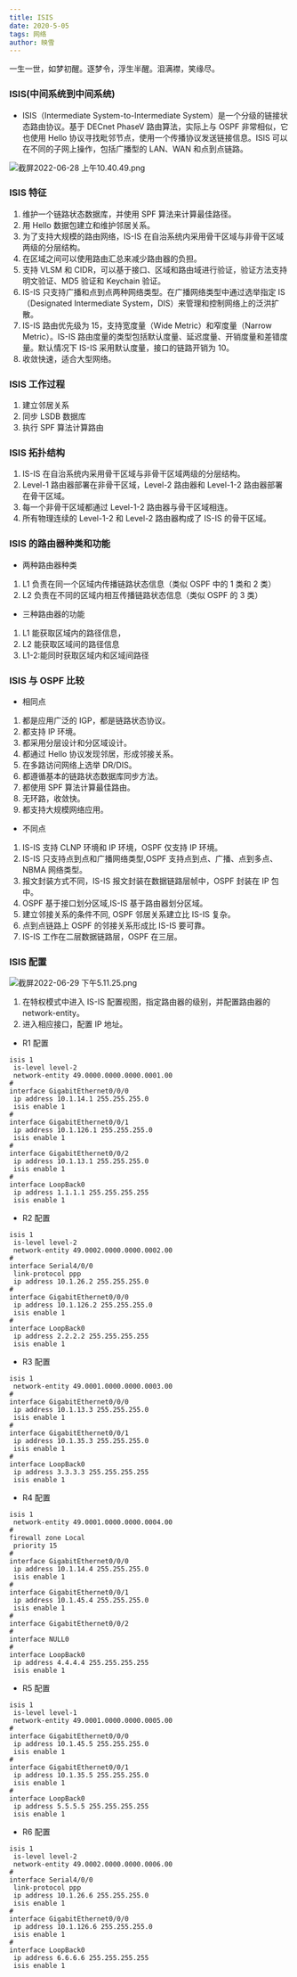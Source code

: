 ```yaml
---
title: ISIS
date: 2020-5-05
tags: 网络
author: 映雪
---
```


一生一世，如梦初醒。逐梦令，浮生半醒。泪满襟，笑缘尽。

<!--more-->

### ISIS(中间系统到中间系统)

- ISIS（Intermediate System-to-Intermediate System）是一个分级的链接状态路由协议。基于 DECnet PhaseV 路由算法，实际上与 OSPF 非常相似，它也使用 Hello 协议寻找毗邻节点，使用一个传播协议发送链接信息。ISIS 可以在不同的子网上操作，包括广播型的 LAN、WAN 和点到点链路。

![截屏2022-06-28 上午10.40.49.png](/images/2022/06/28/hZ8tszqDkaLuOm3.png)

### ISIS 特征

1. 维护一个链路状态数据库，并使用 SPF 算法来计算最佳路径。
2. 用 Hello 数据包建立和维护邻居关系。
3. 为了支持大规模的路由网络，IS-IS 在自治系统内采用骨干区域与非骨干区域两级的分层结构。
4. 在区域之间可以使用路由汇总来减少路由器的负担。
5. 支持 VLSM 和 CIDR，可以基于接口、区域和路由域进行验证，验证方法支持明文验证、MD5 验证和 Keychain 验证。
6. IS-IS 只支持广播和点到点两种网络类型。在广播网络类型中通过选举指定 IS（Designated Intermediate System，DIS）来管理和控制网络上的泛洪扩散。
7. IS-IS 路由优先级为 15，支持宽度量（Wide Metric）和窄度量（Narrow Metric）。IS-IS 路由度量的类型包括默认度量、延迟度量、开销度量和差错度量。默认情况下 IS-IS 采用默认度量，接口的链路开销为 10。
8. 收敛快速，适合大型网络。

### ISIS 工作过程

1. 建立邻居关系
2. 同步 LSDB 数据库
3. 执行 SPF 算法计算路由

### ISIS 拓扑结构

1. IS-IS 在自治系统内采用骨干区域与非骨干区域两级的分层结构。
2. Level-1 路由器部署在非骨干区域，Level-2 路由器和 Level-1-2 路由器部署在骨干区域。
3. 每一个非骨干区域都通过 Level-1-2 路由器与骨干区域相连。
4. 所有物理连续的 Level-1-2 和 Level-2 路由器构成了 IS-IS 的骨干区域。

### ISIS 的路由器种类和功能

- 两种路由器种类

1. L1 负责在同一个区域内传播链路状态信息（类似 OSPF 中的 1 类和 2 类）
2. L2 负责在不同的区域内相互传播链路状态信息（类似 OSPF 的 3 类）

- 三种路由器的功能

1. L1 能获取区域内的路径信息，
2. L2 能获取区域间的路径信息
3. L1-2:能同时获取区域内和区域间路径

### ISIS 与 OSPF 比较

- 相同点

1. 都是应用广泛的 IGP，都是链路状态协议。
2. 都支持 IP 环境。
3. 都采用分层设计和分区域设计。
4. 都通过 Hello 协议发现邻居，形成邻接关系。
5. 在多路访问网络上选举 DR/DIS。
6. 都遵循基本的链路状态数据库同步方法。
7. 都使用 SPF 算法计算最佳路由。
8. 无环路，收敛快。
9. 都支持大规模网络应用。

- 不同点

1. IS-IS 支持 CLNP 环境和 IP 环境，OSPF 仅支持 IP 环境。
2. IS-IS 只支持点到点和广播网络类型,OSPF 支持点到点、广播、点到多点、NBMA 网络类型。
3. 报文封装方式不同，IS-IS 报文封装在数据链路层帧中，OSPF 封装在 IP 包中。
4. OSPF 基于接口划分区域,IS-IS 基于路由器划分区域。
5. 建立邻接关系的条件不同, OSPF 邻居关系建立比 IS-IS 复杂。
6. 点到点链路上 OSPF 的邻接关系形成比 IS-IS 要可靠。
7. IS-IS 工作在二层数据链路层，OSPF 在三层。

### ISIS 配置

![截屏2022-06-29 下午5.11.25.png](/images/2022/06/29/zEYS5N2ycWUZ6kP.png)

1. 在特权模式中进入 IS-IS 配置视图，指定路由器的级别，并配置路由器的 network-entity。
2. 进入相应接口，配置 IP 地址。

- R1 配置

```
isis 1
 is-level level-2
 network-entity 49.0000.0000.0000.0001.00
#
interface GigabitEthernet0/0/0
 ip address 10.1.14.1 255.255.255.0
 isis enable 1
#
interface GigabitEthernet0/0/1
 ip address 10.1.126.1 255.255.255.0
 isis enable 1
#
interface GigabitEthernet0/0/2
 ip address 10.1.13.1 255.255.255.0
 isis enable 1
#
interface LoopBack0
 ip address 1.1.1.1 255.255.255.255
 isis enable 1
```

- R2 配置

```
isis 1
 is-level level-2
 network-entity 49.0002.0000.0000.0002.00
#
interface Serial4/0/0
 link-protocol ppp
 ip address 10.1.26.2 255.255.255.0
#
interface GigabitEthernet0/0/0
 ip address 10.1.126.2 255.255.255.0
 isis enable 1
#
interface LoopBack0
 ip address 2.2.2.2 255.255.255.255
 isis enable 1
```

- R3 配置

```
isis 1
 network-entity 49.0001.0000.0000.0003.00
#
interface GigabitEthernet0/0/0
 ip address 10.1.13.3 255.255.255.0
 isis enable 1
#
interface GigabitEthernet0/0/1
 ip address 10.1.35.3 255.255.255.0
 isis enable 1
#
interface LoopBack0
 ip address 3.3.3.3 255.255.255.255
 isis enable 1
```

- R4 配置

```
isis 1
 network-entity 49.0001.0000.0000.0004.00
#
firewall zone Local
 priority 15
#
interface GigabitEthernet0/0/0
 ip address 10.1.14.4 255.255.255.0
 isis enable 1
#
interface GigabitEthernet0/0/1
 ip address 10.1.45.4 255.255.255.0
 isis enable 1
#
interface GigabitEthernet0/0/2
#
interface NULL0
#
interface LoopBack0
 ip address 4.4.4.4 255.255.255.255
 isis enable 1

```

- R5 配置

```
isis 1
 is-level level-1
 network-entity 49.0001.0000.0000.0005.00
#
interface GigabitEthernet0/0/0
 ip address 10.1.45.5 255.255.255.0
 isis enable 1
#
interface GigabitEthernet0/0/1
 ip address 10.1.35.5 255.255.255.0
 isis enable 1
#
interface LoopBack0
 ip address 5.5.5.5 255.255.255.255
 isis enable 1
```

- R6 配置

```
isis 1
 is-level level-2
 network-entity 49.0002.0000.0000.0006.00
#
interface Serial4/0/0
 link-protocol ppp
 ip address 10.1.26.6 255.255.255.0
 isis enable 1
#
interface GigabitEthernet0/0/0
 ip address 10.1.126.6 255.255.255.0
 isis enable 1
#
interface LoopBack0
 ip address 6.6.6.6 255.255.255.255
 isis enable 1
```
